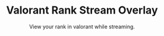 <h1 align="center">Valorant Rank Stream Overlay</h1>
<p align="center">View your rank in valorant while streaming.</p>
